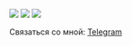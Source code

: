 <!-- <h1>Всем привет :raised_hands:</h1> -->



![](https://github-profile-summary-cards.vercel.app/api/cards/profile-details?username=denrybaakov&theme=github_dark)
![](https://github-profile-summary-cards.vercel.app/api/cards/productive-time?username=denrybaakov&theme=github_dark)
![](https://github-profile-summary-cards.vercel.app/api/cards/repos-per-language?username=denrybaakov&theme=github_dark)


<!--  <h3>Меня зовут Денис, я Frontend-developer. </h3>
 
- :dog: - Люблю собак
- :mountain_bicyclist: - За активный отдых
- :chess_pawn: - Играю в Шахматы
- :computer: - Мой стек: HTML/SCSS JavaScript React/Redux/Saga  -->
<!-- - :atom_symbol: -  React/Redux -->

Связаться со мной: [Telegram](https://t.me/denrybakov)


<!-- [![Typing SVG](https://readme-typing-svg.herokuapp.com?color=%2340C463&size=28&duration=6004&multiline=true&width=500&height=90&lines=Hi+there%2C+my+name+is+Denis.+;I+am+a+frontend+developer.)](https://git.io/typing-svg) -->

